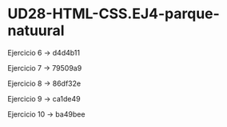 # UD28-HTML-CSS.EJ4-parque-natuural

Ejercicio 6 -> d4d4b11

Ejercicio 7 -> 79509a9

Ejercicio 8 -> 86df32e

Ejercicio 9 -> ca1de49

Ejercicio 10 -> ba49bee
